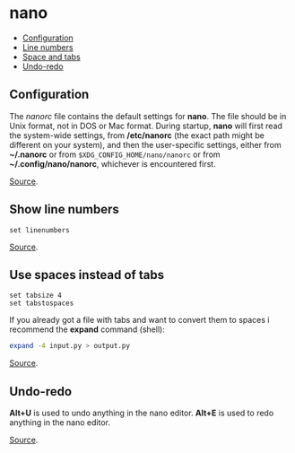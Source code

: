 # nano

- [Configuration](#configuration)
- [Line numbers](#show-line-numbers)
- [Space and tabs](#use-spaces-instead-of-tabs)
- [Undo-redo](#undo-redo)

## Configuration

The *nanorc* file contains the default settings for **nano**. The file should be in Unix format, not in DOS or Mac format. During startup, **nano** will first read the system-wide settings, from **/etc/nanorc** (the exact path might be different on your system), and then the user-specific settings, either from **~/.nanorc** or from `$XDG_CONFIG_HOME/nano/nanorc` or from **~/.config/nano/nanorc**, whichever is encountered first.

[Source](https://www.nano-editor.org/dist/v2.9/nanorc.5.html).

## Show line numbers

```
set linenumbers
```

[Source](https://askubuntu.com/questions/73444/how-to-show-line-numbering-in-nano-when-opening-a-file).

## Use spaces instead of tabs

```
set tabsize 4
set tabstospaces
```

If you already got a file with tabs and want to convert them to spaces i recommend the **expand** command (shell):

```bash
expand -4 input.py > output.py
```

[Source](https://stackoverflow.com/questions/11173769/how-to-make-the-tab-character-4-spaces-instead-of-8-spaces-in-nano).

## Undo-redo

**Alt+U** is used to undo anything in the nano editor. **Alt+E** is used to redo anything in the nano editor.

[Source](https://monovm.com/blog/how-to-undo-in-nano-editor/).
